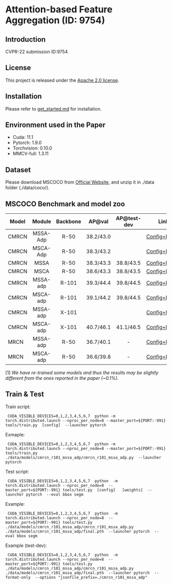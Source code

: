 # Attention-based Feature Aggregation (ID: 9754)

## Introduction
CVPR-22 submission ID:9754


## License

This project is released under the [Apache 2.0 license](LICENSE).


## Installation

Please refer to [get_started.md](docs/get_started.md#installation) for installation. 

## Environment used in the Paper

- Cuda: 11.1
- Pytorch: 1.9.0
- Torchvision: 0.10.0
- MMCV-full: 1.3.11

## Dataset

Please download MSCOCO from [Official Website](https://cocodataset.org/#download), and unzip it in ./data folder (./data/coco/). 


## MSCOCO Benchmark and model zoo

Model | Module | Backbone | AP@val |  AP@test-dev | Link
--- |:---:|:---:|:---:|:---:|:---:
CMRCN | MSSA-Adp  | R-50   |  38.2/43.0 |  | [Config+Model]() 
CMRCN | MSCA-Adp  | R-50   |  38.3/43.2 |  | [Config+Model]() 
CMRCN | MSSA      | R-50   |  38.3/43.3 | 38.8/43.5 | [Config+Model]() 
CMRCN | MSCA      | R-50   |  38.6/43.3 | 38.8/43.5 | [Config+Model]() 
CMRCN | MSSA-adp  | R-101  |  39.3/44.4 | 39.8/44.5 | [Config+Model]() 
CMRCN | MSCA-adp  | R-101  |  39.1/44.2 | 39.8/44.5 | [Config+Model]() 
CMRCN | MSSA-adp  | X-101  |   |  | [Config+Model]() 
CMRCN | MSCA-adp  | X-101  |  40.7/46.1  | 41.1/46.5 | [Config+Model]() 
MRCN | MSSA-adp   | R-50   |  36.7/40.1 | - | [Config+Model]() 
MRCN | MSCA-adp   | R-50   |  36.6/39.8 | - | [Config+Model]() 

[1] *We have re-trained some models and thus the results may be slightly different from the ones reported in the paper (~0.1%).* 

## Train & Test

Train script:

```
 CUDA_VISIBLE_DEVICES=0,1,2,3,4,5,6,7  python -m torch.distributed.launch --nproc_per_node=8 --master_port=${PORT:-991}    tools/train.py  [config]  --launcher pytorch
```

Exmaple:

```
 CUDA_VISIBLE_DEVICES=0,1,2,3,4,5,6,7  python -m torch.distributed.launch --nproc_per_node=8 --master_port=${PORT:-991}    tools/train.py  ./data/models/cmrcn_r101_mssa_adp/cmrcn_r101_mssa_adp.py  --launcher pytorch
```

Test script:

```
 CUDA_VISIBLE_DEVICES=0,1,2,3,4,5,6,7  python  -m torch.distributed.launch --nproc_per_node=8  --master_port=${PORT:-991} tools/test.py  [config]   [weights]  --launcher pytorch  --eval bbox segm
```

Example:

```
 CUDA_VISIBLE_DEVICES=0,1,2,3,4,5,6,7  python  -m torch.distributed.launch --nproc_per_node=8  --master_port=${PORT:-991} tools/test.py  ./data/models/cmrcn_r101_mssa_adp/cmrcn_r101_mssa_adp.py  ./data/models/cmrcn_r101_mssa_adp/final.pth  --launcher pytorch  --eval bbox segm
```

Example (test-dev):

```
 CUDA_VISIBLE_DEVICES=0,1,2,3,4,5,6,7  python  -m torch.distributed.launch --nproc_per_node=8  --master_port=${PORT:-991} tools/test.py  ./data/models/cmrcn_r101_mssa_adp/cmrcn_r101_mssa_adp.py  ./data/models/cmrcn_r101_mssa_adp/final.pth  --launcher pytorch  --format-only  --options "jsonfile_prefix=./cmrcn_r101_mssa_adp"
```